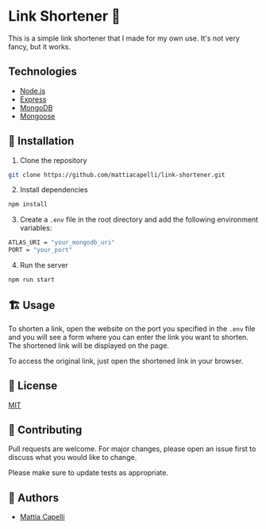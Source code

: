 # Link Shortener 🔗

This is a simple link shortener that I made for my own use. It's not very fancy, but it works.

## Technologies

-   [Node.js](https://nodejs.org/en/)
-   [Express](https://expressjs.com/)
-   [MongoDB](https://www.mongodb.com/)
-   [Mongoose](https://mongoosejs.com/)

## 🚀 Installation 

1.  Clone the repository

```bash
git clone https://github.com/mattiacapelli/link-shortener.git
```

2.  Install dependencies

```bash
npm install
```

3.  Create a `.env` file in the root directory and add the following environment variables:

```bash
ATLAS_URI = "your_mongodb_uri"
PORT = "your_port" 
```

4.  Run the server

```bash
npm run start
```

## 🏗 Usage

To shorten a link, open the website on the port you specified in the `.env` file and you will see a form where you can enter the link you want to shorten. The shortened link will be displayed on the page.

To access the original link, just open the shortened link in your browser.

## 📜 License

[MIT](https://choosealicense.com/licenses/mit/)

## 🫶 Contributing

Pull requests are welcome. For major changes, please open an issue first to discuss what you would like to change.

Please make sure to update tests as appropriate.

## 🔰 Authors

-   [Mattia Capelli](https://mattiacapelli.it)
